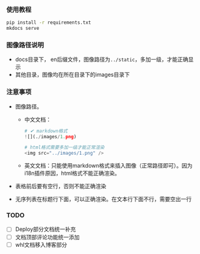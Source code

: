 ### 使用教程

```bash
pip install -r requirements.txt
mkdocs serve
```

### 图像路径说明

- docs目录下， en后缀文件，图像路径为`../static`，多加一级，才能正确显示
- 其他目录，图像均在所在目录下的images目录下

### 注意事项

- 图像路径。
  - 中文文档：

    ```python
    # ✔ markdown格式
    ![](./images/1.png)

    # html格式需要多加一级才能正常渲染
    <img src="../images/1.png" />
    ```

  - 英文文档：只能使用markdown格式来插入图像（正常路径即可）。因为i18n插件原因，html格式不能正确渲染。

- 表格前后要有空行，否则不能正确渲染
- 无序列表在标题行下面，可以正确渲染。在文本行下面不行，需要空出一行

### TODO

- [ ] Deploy部分文档统一补充
- [ ] 文档顶部评论功能统一添加
- [ ] whl文档移入博客部分
